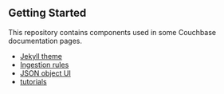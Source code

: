 ## Getting Started

This repository contains components used in some Couchbase documentation pages.

- [Jekyll theme](jekyll-theme)
- [Ingestion rules](rules)
- [JSON object UI](json-config-ui)
- [tutorials](tutorials)